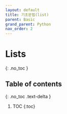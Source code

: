```yaml
---
layout: default
title: 기초문법(list)
parent: Basic
grand_parent: Python
nav_order: 2
---
```



# Lists
{: .no_toc }

## Table of contents
{: .no_toc .text-delta }

1. TOC
{:toc}
